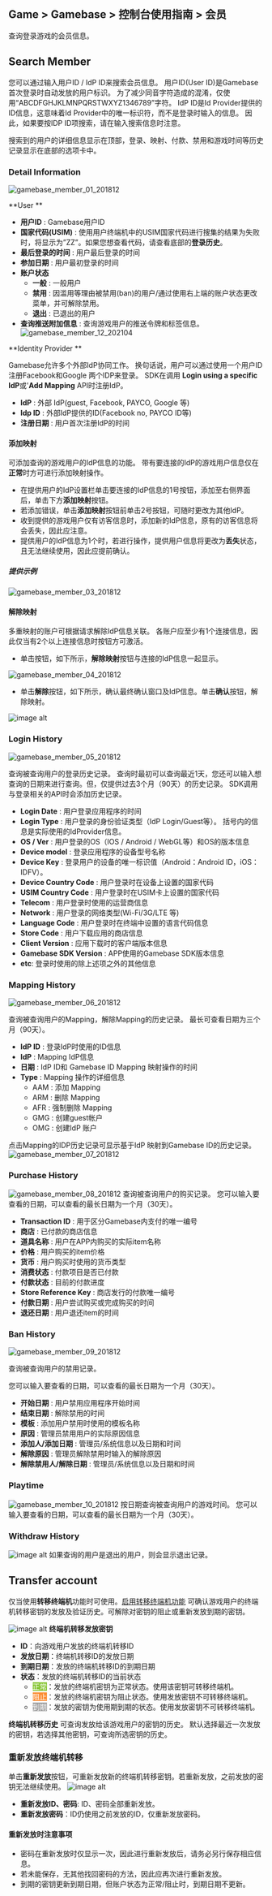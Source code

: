 ## Game > Gamebase > 控制台使用指南 > 会员

查询登录游戏的会员信息。


## Search Member

您可以通过输入用户ID / IdP ID来搜索会员信息。
用户ID(User ID)是Gamebase首次登录时自动发放的用户标识。 为了减少同音字符造成的混淆，仅使用“ABCDFGHJKLMNPQRSTWXYZ1346789”字符。
IdP ID是Id Provider提供的ID信息，这意味着Id Provider中的唯一标识符，而不是登录时输入的信息。 因此，如果要按IDP ID项搜索，请在输入搜索信息时注意。

搜索到的用户的详细信息显示在顶部，登录、映射、付款、禁用和游戏时间等历史记录显示在底部的选项卡中。


### Detail Information
![gamebase_member_01_201812](https://static.toastoven.net/prod_gamebase/gamebase_member_01_201812.png)

**User **

- **用户ID** : Gamebase用户ID
- **国家代码(USIM)** : 使用用户终端机中的USIM国家代码进行搜集的结果为失败时，将显示为”ZZ”。如果您想查看代码，请查看底部的**登录历史**。
- **最后登录的时间** : 用户最后登录的时间
- **参加日期** : 用户最初登录的时间
- **账户状态**
  - **一般** : 一般用户
  - **禁用** : 因滥用等理由被禁用(ban)的用户/通过使用右上端的账户状态更改菜单，并可解除禁用。
  - **退出** : 已退出的用户
- **查询推送附加信息** : 查询游戏用户的推送令牌和标签信息。
![gamebase_member_12_202104](https://static.toastoven.net/prod_gamebase/gamebase_member_12_202104.png)


**Identity Provider **

Gamebase允许多个外部IdP协同工作。 换句话说，用户可以通过使用一个用户ID注册Facebook和Google 两个IDP来登录。 SDK在调用 **Login using a specific IdP**或'**Add Mapping** API时注册IdP。

- **IdP** : 外部 IdP(guest, Facebook, PAYCO, Google 等)
- **Idp ID** : 外部IdP提供的ID(Facebook no, PAYCO ID等)
- **注册日期** : 用户首次注册IdP的时间

#### 添加映射

可添加查询的游戏用户的IdP信息的功能。
带有要连接的IdP的游戏用户信息仅在**正常**时方可进行添加映射操作。
* 在提供用户的IdP设置栏单击要连接的IdP信息的1号按钮，添加至右侧界面后，单击下方**添加映射**按钮。
* 若添加错误，单击**添加映射**按钮前单击2号按钮，可随时更改为其他IdP。
* 收到提供的游戏用户仅有访客信息时，添加新的IdP信息，原有的访客信息将会丢失，因此应注意。
* 提供用户的IdP信息为1个时，若进行操作，提供用户信息将更改为**丢失**状态，且无法继续使用，因此应提前确认。
##### 提供示例
![gamebase_member_03_201812](https://static.toastoven.net/prod_gamebase/gamebase_member_03_201812.png)

#### 解除映射
多重映射的账户可根据请求解除IdP信息关联。
各账户应至少有1个连接信息，因此仅当有2个以上连接信息时按钮方可激活。
* 单击按钮，如下所示，**解除映射**按钮与连接的IdP信息一起显示。

![gamebase_member_04_201812](https://static.toastoven.net/prod_gamebase/gamebase_member_04_201812.png)

* 单击**解除**按钮，如下所示，确认最终确认窗口及IdP信息。单击**确认**按钮，解除映射。

![image alt](http://static.toastoven.net/prod_gamebase/Operators_Guide/Console_Member_RemoveMapping_2.0.png)

### Login History
![gamebase_member_05_201812](https://static.toastoven.net/prod_gamebase/gamebase_member_05_201812.png)

查询被查询用户的登录历史记录。
查询时最初可以查询最近1天，您还可以输入想查询的日期来进行查询。但，仅提供过去3个月（90天）的历史记录。
SDK调用与登录相关的API时会添加历史记录。

- **Login Date** : 用户登录应用程序的时间
- **Login Type** : 用户登录的身份验证类型（IdP Login/Guest等）。 括号内的信息是实际使用的IdProvider信息。
- **OS / Ver** : 用户登录的OS（IOS / Android / WebGL等）和OS的版本信息
- **Device model** : 登录应用程序的设备型号名称
- **Device Key** : 登录用户的设备的唯一标识值（Android：Android ID，iOS：IDFV）。
- **Device Country Code** : 用户登录时在设备上设置的国家代码
- **USIM Country Code** : 用户登录时在USIM卡上设置的国家代码
- **Telecom** : 用户登录时使用的运营商信息
- **Network** : 用户登录的网络类型(Wi-Fi/3G/LTE 等)
- **Language Code** : 用户登录时在终端中设置的语言代码信息
- **Store Code** : 用户下载应用的商店信息
- **Client Version** : 应用下载时的客户端版本信息
- **Gamebase SDK Version** : APP使用的Gamebase SDK版本信息
- **etc**: 登录时使用的除上述项之外的其他信息

### Mapping History
![gamebase_member_06_201812](https://static.toastoven.net/prod_gamebase/gamebase_member_06_201812.png)

查询被查询用户的Mapping，解除Mapping的历史记录。 最长可查看日期为三个月（90天）。

* **IdP ID** : 登录IdP时使用的ID信息
* **IdP** : Mapping IdP信息
* **日期** : IdP ID和 Gamebase ID Mapping 映射操作的时间
* **Type** : Mapping 操作的详细信息
  - AAM : 添加 Mapping
  - ARM : 删除 Mapping
  - AFR : 强制删除 Mapping
  - GMG : 创建guest帐户
  - OMG : 创建IdP 账户

点击Mapping的IDP历史记录可显示基于IdP 映射到Gamebase ID的历史记录。
![gamebase_member_07_201812](https://static.toastoven.net/prod_gamebase/gamebase_member_07_201812.png)

### Purchase History
![gamebase_member_08_201812](https://static.toastoven.net/prod_gamebase/gamebase_member_08_201812.png)
查询被查询用户的购买记录。
您可以输入要查看的日期，可以查看的最长日期为一个月（30天）。

- **Transaction ID** : 用于区分Gamebase内支付的唯一编号
- **商店** : 已付款的商店信息
- **道具名称** : 用户在APP内购买的实际item名称
- **价格** : 用户购买的item价格
- **货币** : 用户购买时使用的货币类型
- **消费状态** : 付款项目是否已付款
- **付款状态** : 目前的付款进度
- **Store Reference Key** : 商店发行的付款唯一编号
- **付款日期** : 用户尝试购买或完成购买的时间
- **退还日期** : 用户退还item的时间

### Ban History
![gamebase_member_09_201812](https://static.toastoven.net/prod_gamebase/gamebase_member_09_201812.png)

查询被查询用户的禁用记录。

您可以输入要查看的日期，可以查看的最长日期为一个月（30天）。

- **开始日期** : 用户禁用应用程序开始时间
- **结束日期** : 解除禁用的时间
- **模板** : 添加用户禁用时使用的模板名称
- **原因** : 管理员禁用用户的实际原因信息
- **添加人/添加日期** : 管理员/系统信息以及日期和时间
- **解除原因** : 管理员解除禁用时输入的解除原因
- **解除禁用人/解除日期** : 管理员/系统信息以及日期和时间

### Playtime

![gamebase_member_10_201812](https://static.toastoven.net/prod_gamebase/gamebase_member_10_201812.png)
按日期查询被查询用户的游戏时间。
您可以输入要查看的日期，可以查看的最长日期为一个月（30天）。

### Withdraw History
![image alt](https://static.toastoven.net/prod_gamebase/gamebase_member_11_202006.png)
如果查询的用户是退出的用户，则会显示退出记录。

## Transfer account

仅当使用**转移终端机**功能时可使用。[启用转移终端机功能](./oper-app/#transfer-account)
可确认游戏用户的终端机转移密钥的发放及验证历史。可解除对密钥的阻止或重新发放到期的密钥。

![image alt](https://static.toastoven.net/prod_gamebase/Operators_Guide/Console_Member_TransferAccount1_1.0.png)
**终端机转移发放密钥**
- **ID**：向游戏用户发放的终端机转移ID
- **发放日期**：终端机转移ID的发放日期
- **到期日期**：发放的终端机转移ID的到期日期
- **状态**：发放的终端机转移ID的当前状态
  - <font color="white" style="background-color:#88C637">正常</font>：发放的终端机密钥为正常状态。使用该密钥可转移终端机。
  - <font color="white" style="background-color:#FB8F37">阻止</font>：发放的终端机密钥为阻止状态。使用发放密钥不可转移终端机。
  - <font color="white" style="background-color:#A1A1A1">到期</font>：发放的密钥为使用期到期的状态。使用发放密钥不可转移终端机。

**终端机转移历史**
可查询发放给该游戏用户的密钥的历史。
默认选择最近一次发放的密钥，若选择其他密钥，可查询所选密钥的历史。

### 重新发放终端机转移
单击**重新发放**按钮，可重新发放新的终端机转移密钥。若重新发放，之前发放的密钥无法继续使用。
![image alt](https://static.toastoven.net/prod_gamebase/Operators_Guide/Console_Member_TransferAccount_Renewal1_1.0.png)

- **重新发放ID、密码**: ID、密码全部重新发放。
- **重新发放密码**：ID仍使用之前发放的ID，仅重新发放密码。

#### 重新发放时注意事项
- 密码在重新发放时仅显示一次，因此进行重新发放后，请务必另行保存相应信息。
- 若未能保存，无其他找回密码的方法，因此应再次进行重新发放。
- 到期的密钥更新到期日期，但账户状态为正常/阻止时，到期日期不更新。
